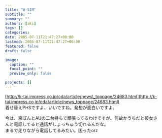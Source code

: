 ```yaml
---
title: "W-SIM"
subtitle: ""
summary: ""
authors: [aki]
tags: []
categories: 
date: 2005-07-11T21:47:27+00:00
lastmod: 2005-07-11T21:47:27+00:00
featured: false
draft: false

image:
  caption: ""
  focal_point: ""
  preview_only: false

projects: []
---
```

[http://k-tai.impress.co.jp/cda/article/news\_toppage/24683.html](http://k-tai.impress.co.jp/cda/article/news_toppage/24683.html)  
着せ替えPHSですよ、いいですね。発想が面白いですよ。  
  
今は、京ぽんとAUの二台持ちで頑張ってるわけですが、何故かうちだと彼女さんと電話してると通話がしょっちゅう切れるんだな。  
まるで走りながら電話してるみたい。困ったorz


